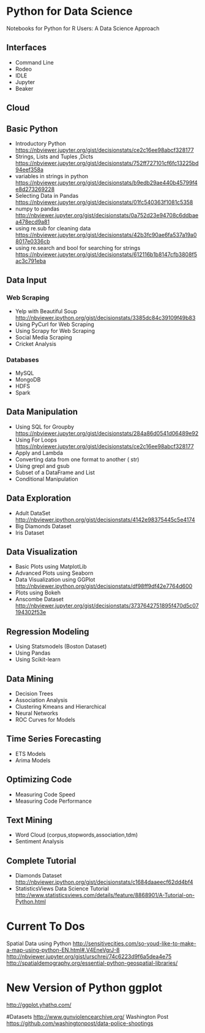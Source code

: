 # Python for Data Science
Notebooks for Python for R Users: A Data Science Approach


## Interfaces
- Command Line
- Rodeo
- IDLE
- Jupyter
- Beaker

## Cloud

## Basic Python
- Introductory Python https://nbviewer.jupyter.org/gist/decisionstats/ce2c16ee98abcf328177
- Strings, Lists and Tuples ,Dicts https://nbviewer.jupyter.org/gist/decisionstats/752ff727101cf6fc13225bd94eef358a
- variables in strings in python https://nbviewer.jupyter.org/gist/decisionstats/b9edb29ae440b45799f4e8d273269228
- Selecting Data in Pandas https://nbviewer.jupyter.org/gist/decisionstats/01fc540363f1081c5358
- numpy to pandas http://nbviewer.jupyter.org/gist/decisionstats/0a752d23e94708c6ddbaea478ecd9a81
- using re.sub for cleaning data https://nbviewer.jupyter.org/gist/decisionstats/42b3fc90ae6fa537a19a08017e0336cb
- using re.search and bool for searching for strings https://nbviewer.jupyter.org/gist/decisionstats/612116b1b8147cfb3808f5ac3c791eba

## Data Input
### Web Scraping 
- Yelp with Beautiful Soup http://nbviewer.ipython.org/gist/decisionstats/3385dc84c39109f49b83
- Using PyCurl for Web Scraping
- Using Scrapy for Web Scraping
- Social Media Scraping
- Cricket Analysis 

### Databases
- MySQL
- MongoDB
- HDFS
- Spark

## Data Manipulation
- Using SQL for Groupby https://nbviewer.jupyter.org/gist/decisionstats/284a86d0541d06489e92
- Using For Loops https://nbviewer.jupyter.org/gist/decisionstats/ce2c16ee98abcf328177
- Apply and Lambda
- Converting data from one format to another ( str)
- Using grepl and gsub
- Subset of a DataFrame and List
- Conditional Manipulation

## Data Exploration
- Adult DataSet http://nbviewer.ipython.org/gist/decisionstats/4142e98375445c5e4174
- Big Diamonds Dataset
- Iris Dataset



## Data Visualization
- Basic Plots using MatplotLib
- Advanced Plots using Seaborn
- Data Visualization using GGPlot http://nbviewer.ipython.org/gist/decisionstats/df98ff9df42e7764d600
- Plots using Bokeh
- Anscombe Dataset   http://nbviewer.jupyter.org/gist/decisionstats/3737642751895f470d5c07194302f53e

##  Regression Modeling
- Using Statsmodels (Boston Dataset)
- Using Pandas
- Using Scikit-learn

## Data Mining
- Decision Trees
- Association Analysis
- Clustering Kmeans and Hierarchical
- Neural Networks
- ROC Curves for Models

## Time Series Forecasting
- ETS Models
- Arima Models

## Optimizing Code
- Measuring Code Speed
- Measuring Code Performance

## Text Mining
- Word Cloud (corpus,stopwords,association,tdm)
- Sentiment Analysis



## Complete Tutorial 
- Diamonds Dataset http://nbviewer.ipython.org/gist/decisionstats/c1684daaeecf62dd4bf4
- StatisticsViews Data Science Tutorial http://www.statisticsviews.com/details/feature/8868901/A-Tutorial-on-Python.html



# Current To Dos
Spatial Data using Python 
http://sensitivecities.com/so-youd-like-to-make-a-map-using-python-EN.html#.V4EneVgrJ-8
http://nbviewer.jupyter.org/gist/urschrei/74c6223d9f6a5dea4e75
http://spatialdemography.org/essential-python-geospatial-libraries/

# New Version of Python ggplot
http://ggplot.yhathq.com/


#Datasets
http://www.gunviolencearchive.org/
Washington Post https://github.com/washingtonpost/data-police-shootings


